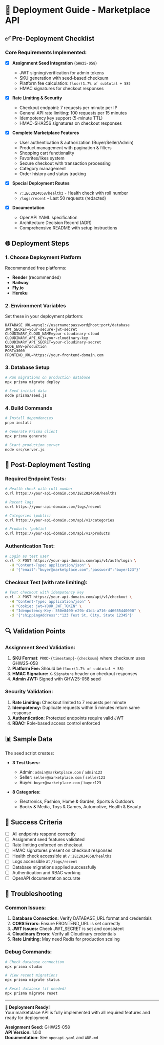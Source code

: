 # 🚀 Deployment Guide - Marketplace API

## ✅ Pre-Deployment Checklist

### Core Requirements Implemented:
- [x] **Assignment Seed Integration** (`GHW25-058`)
  - JWT signing/verification for admin tokens
  - SKU generation with seed-based checksum
  - Platform fee calculation: `floor(1.7% of subtotal + 58)`
  - HMAC signatures for checkout responses

- [x] **Rate Limiting & Security**
  - Checkout endpoint: 7 requests per minute per IP
  - General API rate limiting: 100 requests per 15 minutes
  - Idempotency key support (5-minute TTL)
  - HMAC-SHA256 signatures on checkout responses

- [x] **Complete Marketplace Features**
  - User authentication & authorization (Buyer/Seller/Admin)
  - Product management with pagination & filters
  - Shopping cart functionality
  - Favorites/likes system
  - Secure checkout with transaction processing
  - Category management
  - Order history and status tracking

- [x] **Special Deployment Routes**
  - `/:IEC2024058/healthz` - Health check with roll number
  - `/logs/recent` - Last 50 requests (redacted)

- [x] **Documentation**
  - OpenAPI YAML specification
  - Architecture Decision Record (ADR)
  - Comprehensive README with setup instructions

## 🌐 Deployment Steps

### 1. Choose Deployment Platform
Recommended free platforms:
- **Render** (recommended)
- **Railway**
- **Fly.io**
- **Heroku**

### 2. Environment Variables
Set these in your deployment platform:
```env
DATABASE_URL=mysql://username:password@host:port/database
JWT_SECRET=your-secure-jwt-secret
CLOUDINARY_CLOUD_NAME=your-cloudinary-cloud
CLOUDINARY_API_KEY=your-cloudinary-key
CLOUDINARY_API_SECRET=your-cloudinary-secret
NODE_ENV=production
PORT=3000
FRONTEND_URL=https://your-frontend-domain.com
```

### 3. Database Setup
```bash
# Run migrations on production database
npx prisma migrate deploy

# Seed initial data
node prisma/seed.js
```

### 4. Build Commands
```bash
# Install dependencies
pnpm install

# Generate Prisma client
npx prisma generate

# Start production server
node src/server.js
```

## 🧪 Post-Deployment Testing

### Required Endpoint Tests:
```bash
# Health check with roll number
curl https://your-api-domain.com/IEC2024058/healthz

# Recent logs
curl https://your-api-domain.com/logs/recent

# Categories (public)
curl https://your-api-domain.com/api/v1/categories

# Products (public)
curl https://your-api-domain.com/api/v1/products
```

### Authentication Test:
```bash
# Login as test user
curl -X POST https://your-api-domain.com/api/v1/auth/login \
  -H "Content-Type: application/json" \
  -d '{"email":"buyer@marketplace.com","password":"buyer123"}'
```

### Checkout Test (with rate limiting):
```bash
# Test checkout with idempotency key
curl -X POST https://your-api-domain.com/api/v1/checkout \
  -H "Content-Type: application/json" \
  -H "Cookie: jwt=YOUR_JWT_TOKEN" \
  -H "Idempotency-Key: 550e8400-e29b-41d4-a716-446655440000" \
  -d '{"shippingAddress":"123 Test St, City, State 12345"}'
```

## 🔍 Validation Points

### Assignment Seed Validation:
1. **SKU Format:** `PROD-{timestamp}-{checksum}` where checksum uses GHW25-058
2. **Platform Fee:** Should be `floor(1.7% of subtotal + 58)`
3. **HMAC Signature:** `X-Signature` header on checkout responses
4. **Admin JWT:** Signed with GHW25-058 seed

### Security Validation:
1. **Rate Limiting:** Checkout limited to 7 requests per minute
2. **Idempotency:** Duplicate requests within 5 minutes return same response
3. **Authentication:** Protected endpoints require valid JWT
4. **RBAC:** Role-based access control enforced

## 📊 Sample Data

The seed script creates:
- **3 Test Users:**
  - Admin: `admin@marketplace.com` / `admin123`
  - Seller: `seller@marketplace.com` / `seller123`
  - Buyer: `buyer@marketplace.com` / `buyer123`

- **8 Categories:**
  - Electronics, Fashion, Home & Garden, Sports & Outdoors
  - Books & Media, Toys & Games, Automotive, Health & Beauty

## 🎯 Success Criteria

- [ ] All endpoints respond correctly
- [ ] Assignment seed features validated
- [ ] Rate limiting enforced on checkout
- [ ] HMAC signatures present on checkout responses
- [ ] Health check accessible at `/:IEC2024058/healthz`
- [ ] Logs accessible at `/logs/recent`
- [ ] Database migrations applied successfully
- [ ] Authentication and RBAC working
- [ ] OpenAPI documentation accurate

## 🚨 Troubleshooting

### Common Issues:
1. **Database Connection:** Verify DATABASE_URL format and credentials
2. **CORS Errors:** Ensure FRONTEND_URL is set correctly
3. **JWT Issues:** Check JWT_SECRET is set and consistent
4. **Cloudinary Errors:** Verify all Cloudinary credentials
5. **Rate Limiting:** May need Redis for production scaling

### Debug Commands:
```bash
# Check database connection
npx prisma studio

# View recent migrations
npx prisma migrate status

# Reset database (if needed)
npx prisma migrate reset
```

---

**🎉 Deployment Ready!**  
Your marketplace API is fully implemented with all required features and ready for deployment.

**Assignment Seed:** GHW25-058  
**API Version:** 1.0.0  
**Documentation:** See `openapi.yaml` and `ADR.md`
